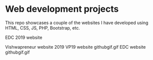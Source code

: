Web development projects 
============

This repo showcases a couple of the websites I have developed using HTML, CSS, JS, PHP, Bootstrap, etc. 

EDC 2019 website 



Vishwapreneur website 2019
VP19 website githubgif.gif
EDC website githubgif.gif
